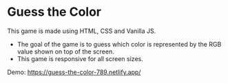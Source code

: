 # Guess the Color

This game is made using HTML, CSS and Vanilla JS.

- The goal of the game is to guess which color is represented by the RGB value shown on top of the screen.
- This game is responsive for all screen sizes.

Demo:
https://guess-the-color-789.netlify.app/
